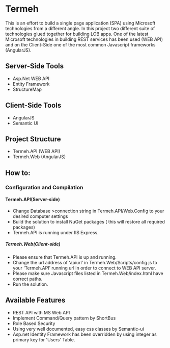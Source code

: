 Termeh
======
   This is an effort to build a single page application (SPA) using Microsoft technologies from a different angle. In this project two different suite of technologies glued together for building LOB apps. One of the latest Microsoft technologies in building REST services has been used (WEB API) and on the Client-Side one of the most common Javascript frameworks (AngularJS). 

## Server-Side Tools
  *	Asp.Net WEB API
  *	Entity Framework 
  *	StructureMap

## Client-Side Tools
  *	AngularJS
  *	Semantic UI

## Project Structure
  *	Termeh.API (WEB API)
  *	Termeh.Web (AngularJS)

## How to:
### Configuration and Compilation
#### Termeh.API(Server-side)
  - Change Database >connection string in Termeh.API/Web.Config to your desired computer settings
  - Build the solution to install NuGet packages ( this will restore all required packages)
  - Termeh.API is running under IIS Express.

##### Termeh.Web(Client-side)
  - Please ensure that Termeh.API is up and running.
  - Change the url address of ‘apiurl’ in Termeh.Web/Scripts/config.js to your ‘Termeh.API’ running url in order to connect to WEB API server.
  - Please make sure Javascript files listed in Termeh.Web/index.html have correct paths.
  - Run the solution.

## Available Features
  - REST API with MS Web API 
  - Implement Command/Query pattern by ShortBus
  - Role Based Security
  - Using very well documented, easy css classes by Semantic-ui 
  - Asp.net Identity Framework has been overridden by using integer as primary key for 'Users' Table.
